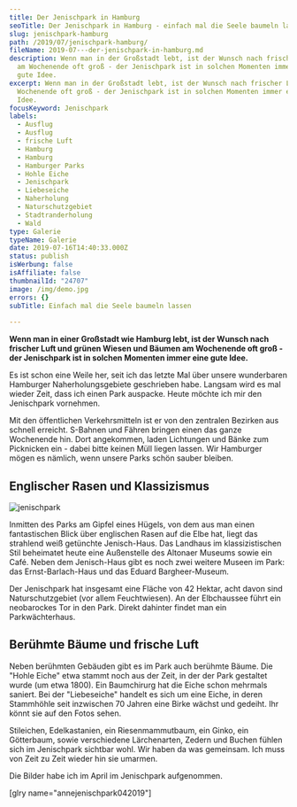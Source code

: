 ```yaml
---
title: Der Jenischpark in Hamburg
seoTitle: Der Jenischpark in Hamburg - einfach mal die Seele baumeln lassen
slug: jenischpark-hamburg
path: /2019/07/jenischpark-hamburg/
fileName: 2019-07---der-jenischpark-in-hamburg.md
description: Wenn man in der Großstadt lebt, ist der Wunsch nach frischer Luft
  am Wochenende oft groß - der Jenischpark ist in solchen Momenten immer eine
  gute Idee.
excerpt: Wenn man in der Großstadt lebt, ist der Wunsch nach frischer Luft am
  Wochenende oft groß - der Jenischpark ist in solchen Momenten immer eine gute
  Idee.
focusKeyword: Jenischpark
labels:
  - Ausflug
  - Ausflug
  - frische Luft
  - Hamburg
  - Hamburg
  - Hamburger Parks
  - Hohle Eiche
  - Jenischpark
  - Liebeseiche
  - Naherholung
  - Naturschutzgebiet
  - Stadtranderholung
  - Wald
type: Galerie
typeName: Galerie
date: 2019-07-16T14:40:33.000Z
status: publish
isWerbung: false
isAffiliate: false
thumbnailId: "24707"
image: /img/demo.jpg
errors: {}
subTitle: Einfach mal die Seele baumeln lassen
  
---
```


**Wenn man in einer Großstadt wie Hamburg lebt, ist der Wunsch nach frischer
Luft und grünen Wiesen und Bäumen am Wochenende oft groß - der Jenischpark ist
in solchen Momenten immer eine gute Idee.**

Es ist schon eine Weile her, seit ich das letzte Mal über unsere wunderbaren
Hamburger Naherholungsgebiete geschrieben habe. Langsam wird es mal wieder Zeit,
dass ich einen Park auspacke. Heute möchte ich mir den Jenischpark vornehmen.

Mit den öffentlichen Verkehrsmitteln ist er von den zentralen Bezirken aus
schnell erreicht. S-Bahnen und Fähren bringen einen das ganze Wochenende hin.
Dort angekommen, laden Lichtungen und Bänke zum Picknicken ein - dabei bitte
keinen Müll liegen lassen. Wir Hamburger mögen es nämlich, wenn unsere Parks
schön sauber bleiben.

## Englischer Rasen und Klassizismus

![jenischpark](http://cardamonchai.com/wp-content/uploads/2019/07/2019-04-27-jenisch-park-10-400x533.jpg)

Inmitten des Parks am Gipfel eines Hügels, von dem aus man einen fantastischen
Blick über englischen Rasen auf die Elbe hat, liegt das strahlend weiß getünchte
Jenisch-Haus. Das Landhaus im klassizistischen Stil beheimatet heute eine
Außenstelle des Altonaer Museums sowie ein Café. Neben dem Jenisch-Haus gibt es
noch zwei weitere Museen im Park: das Ernst-Barlach-Haus und das Eduard
Bargheer-Museum.

Der Jenischpark hat insgesamt eine Fläche von 42 Hektar, acht davon sind
Naturschutzgebiet (vor allem Feuchtwiesen). An der Elbchaussee führt ein
neobarockes Tor in den Park. Direkt dahinter findet man ein Parkwächterhaus.

## Berühmte Bäume und frische Luft

Neben berühmten Gebäuden gibt es im Park auch berühmte Bäume. Die "Hohle Eiche"
etwa stammt noch aus der Zeit, in der der Park gestaltet wurde (um etwa 1800).
Ein Baumchirurg hat die Eiche schon mehrmals saniert. Bei der "Liebeseiche"
handelt es sich um eine Eiche, in deren Stammhöhle seit inzwischen 70 Jahren
eine Birke wächst und gedeiht. Ihr könnt sie auf den Fotos sehen.

Stileichen, Edelkastanien, ein Riesenmammutbaum, ein Ginko, ein Götterbaum,
sowie verschiedene Lärchenarten, Zedern und Buchen fühlen sich im Jenischpark
sichtbar wohl. Wir haben da was gemeinsam. Ich muss von Zeit zu Zeit wieder hin
sie umarmen.

Die Bilder habe ich im April im Jenischpark aufgenommen.

[glry name="annejenischpark042019"]

  